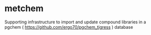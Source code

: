 metchem
=======

Supporting infrastructure to import and update compound libraries in a pgchem ( https://github.com/ergo70/pgchem_tigress ) database
